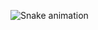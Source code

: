  ![Snake animation](https://github.com/psMariaCarolina/psMariaCarolina/blob/output/github-contribution-grid-snake.svg)

